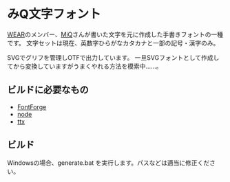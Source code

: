 ﻿# みQ文字フォント

[WEAR](https://wear.cannes.jp/)のメンバー、[MiQ](https://twitter.com/MiQ_WEAR)さんが書いた文字を元に作成した手書きフォントの一種です。
文字セットは現在、英数字ひらがなカタカナと一部の記号・漢字のみ。

SVGでグリフを管理しOTFで出力しています。
一旦SVGフォントとして作成してから変換していますがうまくやれる方法を模索中……。

## ビルドに必要なもの
- [FontForge](https://fontforge.github.io/)
- [node](https://nodejs.org/ja/)
- [ttx](https://github.com/fonttools/fonttools)

## ビルド
Windowsの場合、generate.bat を実行します。パスなどは適当に修正ください。
